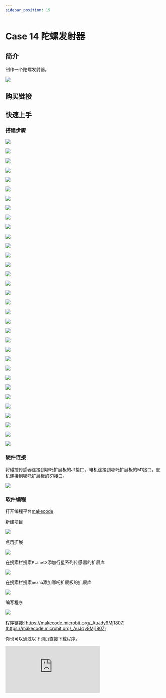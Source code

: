 ```yaml
---
sidebar_position: 15
---
```


# Case 14 陀螺发射器

## 简介

制作一个陀螺发射器。


![](./images/nezha-inventors-kit-v2-case-14-01.png)

## 购买链接



## 快速上手

### 搭建步骤

![](./images/nezha-inventors-kit-v2-step-14-01.png)

![](./images/nezha-inventors-kit-v2-step-14-02.png)

![](./images/nezha-inventors-kit-v2-step-14-03.png)

![](./images/nezha-inventors-kit-v2-step-14-04.png)

![](./images/nezha-inventors-kit-v2-step-14-05.png)

![](./images/nezha-inventors-kit-v2-step-14-06.png)

![](./images/nezha-inventors-kit-v2-step-14-07.png)

![](./images/nezha-inventors-kit-v2-step-14-08.png)

![](./images/nezha-inventors-kit-v2-step-14-09.png)

![](./images/nezha-inventors-kit-v2-step-14-10.png)

![](./images/nezha-inventors-kit-v2-step-14-11.png)

![](./images/nezha-inventors-kit-v2-step-14-12.png)

![](./images/nezha-inventors-kit-v2-step-14-13.png)

![](./images/nezha-inventors-kit-v2-step-14-14.png)

![](./images/nezha-inventors-kit-v2-step-14-15.png)

![](./images/nezha-inventors-kit-v2-step-14-16.png)

![](./images/nezha-inventors-kit-v2-step-14-17.png)

![](./images/nezha-inventors-kit-v2-step-14-18.png)

![](./images/nezha-inventors-kit-v2-step-14-19.png)

![](./images/nezha-inventors-kit-v2-step-14-20.png)

![](./images/nezha-inventors-kit-v2-step-14-21.png)

![](./images/nezha-inventors-kit-v2-step-14-22.png)

![](./images/nezha-inventors-kit-v2-step-14-23.png)

![](./images/nezha-inventors-kit-v2-step-14-24.png)

![](./images/nezha-inventors-kit-v2-step-14-25.png)

![](./images/nezha-inventors-kit-v2-step-14-26.png)

![](./images/nezha-inventors-kit-v2-step-14-27.png)

![](./images/nezha-inventors-kit-v2-step-14-28.png)

![](./images/nezha-inventors-kit-v2-step-14-29.png)

![](./images/nezha-inventors-kit-v2-step-14-30.png)

![](./images/nezha-inventors-kit-v2-step-14-31.png)

![](./images/nezha-inventors-kit-v2-step-14-32.png)

![](./images/nezha-inventors-kit-v2-step-14-33.png)

### 硬件连接

将碰撞传感器连接到哪吒扩展板的J1接口，电机连接到哪吒扩展板的M1接口，舵机连接到哪吒扩展板的S1接口。

![](./images/nezha-inventors-kit-v2-case-14-02.png)

### 软件编程

打开编程平台[makecode](https://makecode.microbit.org/#)

新建项目

![](./images/nezha-inventors-kit-v2-case-19-03.png)

点击扩展

![](./images/nezha-inventors-kit-v2-case-19-04.png)

在搜索栏搜索`PlanetX`添加行星系列传感器的扩展库

![](./images/nezha-inventors-kit-v2-case-19-05.png)

在搜索栏搜索`nezha`添加哪吒扩展板的扩展库

![](./images/nezha-inventors-kit-v2-case-19-06.png)

编写程序

![](./images/nezha-inventors-kit-v2-case-14-07.png)


程序链接:[https://makecode.microbit.org/_AuJdy9Mj1807](https://makecode.microbit.org/_AuJdy9Mj1807)

你也可以通过以下网页直接下载程序。

<div
    style={{
        position: 'relative',
        paddingBottom: '60%',
        overflow: 'hidden',
    }}
>
    <iframe
        src="https://makecode.microbit.org/_AuJdy9Mj1807"
        frameborder="0"
        sandbox="allow-popups allow-forms allow-scripts allow-same-origin"
        style={{
            position: 'absolute',
            width: '100%',
            height: '100%',
        }}
    />
</div>

### 现象

按下碰撞传感器，发射陀螺。

![](./images/nezha-inventors-kit-v2-case-14.gif)
